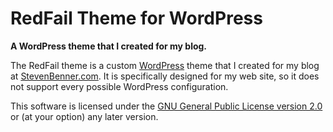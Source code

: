 # RedFail Theme for WordPress

**A WordPress theme that I created for my blog.**

The RedFail theme is a custom [WordPress][wordpress] theme that I created for my blog at [StevenBenner.com][blog]. It is specifically designed for my web site, so it does not support every possible WordPress configuration.

This software is licensed under the [GNU General Public License version 2.0][license] or (at your option) any later version.

[wordpress]: https://wordpress.org/
[blog]: https://stevenbenner.com/
[license]: LICENSE.txt
